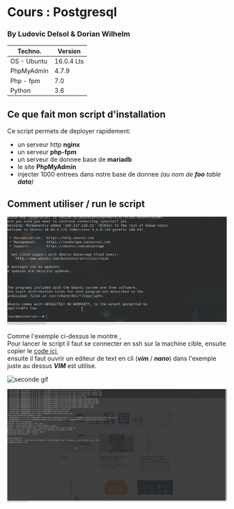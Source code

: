 # Cours : Postgresql
### By **Ludovic Delsol** & **Dorian Wilhelm**

|Techno.            |Version |
|----------------   |-------------------------------|
|OS - Ubuntu        |16.0.4 Lts                     |
|PhpMyAdmin         |4.7.9                          |
|Php - fpm          |7.0                            |
|Python             |3.6                            |

## Ce que fait mon script d'installation
Ce script permets de deployer rapidement:
- un serveur http **nginx**
- un serveur **php-fpm**
- un serveur de donnee base de **mariadb**
- le site **PhpMyAdmin**
- injecter 1000 entrees dans notre base de donnee *(au nom de **foo** table **data**)*

## Comment utiliser / run le script
![premier gif](./pictures/script-in-server.gif)

Comme l'exemple ci-dessus le montre , </br>
Pour lancer le script il faut se connecter en ssh sur la machine cible, ensuite copier le [code ici](https://github.com/ludel/mysqlManager/blob/master/install.bash), </br> 
ensuite il faut ouvrir un editeur de text en cli (***vim*** / ***nano***) dans l'exemple juste au dessus ***VIM*** est utilise.</br> 


![seconde gif](./pictures/demo-script.gif)

![troisieme gif](./pictures/acces-site.gif)
